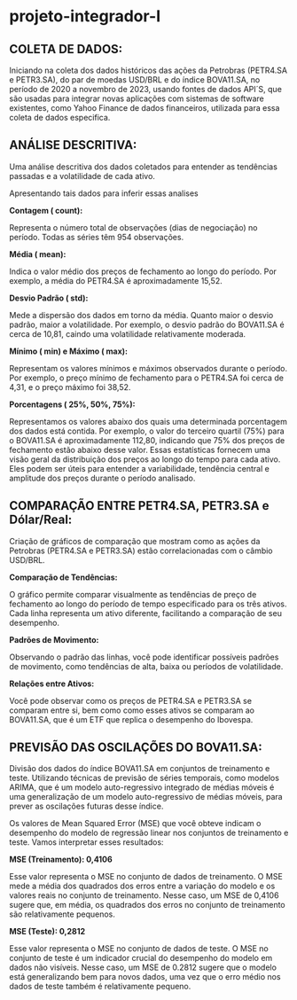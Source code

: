 # projeto-integrador-I

## COLETA DE DADOS:

Iniciando na coleta dos dados históricos das ações da Petrobras (PETR4.SA e PETR3.SA), do par de moedas USD/BRL e do índice BOVA11.SA, no período de 2020 a novembro de 2023, usando fontes de dados API´S, que são usadas para integrar novas aplicações com sistemas de software existentes, como Yahoo Finance de dados financeiros, utilizada para essa coleta de dados especifica.


## ANÁLISE DESCRITIVA:

Uma análise descritiva dos dados coletados para entender as tendências passadas e a volatilidade de cada ativo.

Apresentando tais dados para inferir essas analises

**Contagem ( count):**

Representa o número total de observações (dias de negociação) no período. Todas as séries têm 954 observações.

**Média ( mean):**

Indica o valor médio dos preços de fechamento ao longo do período. Por exemplo, a média do PETR4.SA é aproximadamente 15,52.

**Desvio Padrão ( std):**

Mede a dispersão dos dados em torno da média. Quanto maior o desvio padrão, maior a volatilidade. Por exemplo, o desvio padrão do BOVA11.SA é cerca de 10,81, caindo uma volatilidade relativamente moderada.

**Mínimo ( min) e Máximo ( max):**

Representam os valores mínimos e máximos observados durante o período. Por exemplo, o preço mínimo de fechamento para o PETR4.SA foi cerca de 4,31, e o preço máximo foi 38,52.

**Porcentagens ( 25%, 50%, 75%):**

Representamos os valores abaixo dos quais uma determinada porcentagem dos dados está contida. Por exemplo, o valor do terceiro quartil (75%) para o BOVA11.SA é aproximadamente 112,80, indicando que 75% dos preços de fechamento estão abaixo desse valor.
Essas estatísticas fornecem uma visão geral da distribuição dos preços ao longo do tempo para cada ativo. Eles podem ser úteis para entender a variabilidade, tendência central e amplitude dos preços durante o período analisado.

## COMPARAÇÃO ENTRE PETR4.SA, PETR3.SA e Dólar/Real:

Criação de gráficos de comparação que mostram como as ações da Petrobras (PETR4.SA e PETR3.SA) estão correlacionadas com o câmbio USD/BRL. 


**Comparação de Tendências:**

O gráfico permite comparar visualmente as tendências de preço de fechamento ao longo do período de tempo especificado para os três ativos. Cada linha representa um ativo diferente, facilitando a comparação de seu desempenho.

**Padrões de Movimento:**

Observando o padrão das linhas, você pode identificar possíveis padrões de movimento, como tendências de alta, baixa ou períodos de volatilidade.

**Relações entre Ativos:**

Você pode observar como os preços de PETR4.SA e PETR3.SA se comparam entre si, bem como como esses ativos se comparam ao BOVA11.SA, que é um ETF que replica o desempenho do Ibovespa.

## PREVISÃO DAS OSCILAÇÕES DO BOVA11.SA:

Divisão dos dados do índice BOVA11.SA em conjuntos de treinamento e teste. Utilizando técnicas de previsão de séries temporais, como modelos ARIMA, que é um modelo auto-regressivo integrado de médias móveis é uma generalização de um modelo auto-regressivo de médias móveis, para prever as oscilações futuras desse índice.


Os valores de Mean Squared Error (MSE) que você obteve indicam o desempenho do modelo de regressão linear nos conjuntos de treinamento e teste. Vamos interpretar esses resultados:

**MSE (Treinamento): 0,4106**

Esse valor representa o MSE no conjunto de dados de treinamento. O MSE mede a média dos quadrados dos erros entre a variação do modelo e os valores reais no conjunto de treinamento. Nesse caso, um MSE de 0,4106 sugere que, em média, os quadrados dos erros no conjunto de treinamento são relativamente pequenos.

**MSE (Teste): 0,2812**

Esse valor representa o MSE no conjunto de dados de teste. O MSE no conjunto de teste é um indicador crucial do desempenho do modelo em dados não visíveis. Nesse caso, um MSE de 0.2812 sugere que o modelo está generalizando bem para novos dados, uma vez que o erro médio nos dados de teste também é relativamente pequeno.


